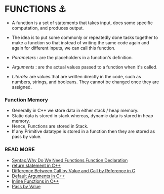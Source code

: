 # FUNCTIONS ⚓

- A function is a set of statements that takes input, does some specific computation, and produces output. 
- The idea is to put some commonly or repeatedly done tasks together to make a function so that instead of writing the same code again and again for different inputs, we can call this function.

- *Parameters* : are the placeholders in a function's definition.
- *Arguments* : are the actual values passed to a function when it's called.
- *Literals*:  are values that are written directly in the code, such as numbers, strings, and booleans. They cannot be changed once they are assigned.


### Function Memory 
- Generally in C++ we store data in either stack / heap memory.
- Static data is stored in stack whereas, dynamic data is stored in heap memory. 
- Hence, Functions are stored in Stack. 
- If any Primitive datatype is stored in a function then they are stored as pass by value.


### READ MORE 
- [Syntax,Why Do We Need Functions,Function Declaration]()
- [return statement in C++](https://www.geeksforgeeks.org/return-statement-in-cpp-with-examples/?ref=lbp)
- [Difference Between Call by Value and Call by Reference in C](https://www.geeksforgeeks.org/difference-between-call-by-value-and-call-by-reference/?ref=lbp)
- [Default Arguments in C++](https://www.geeksforgeeks.org/default-arguments-c/?ref=lbp)
- [Inline Functions in C++](https://www.geeksforgeeks.org/inline-functions-cpp/?ref=lbp)
- [Pass by Value](https://www.geeksforgeeks.org/parameter-passing-techniques-in-cpp/?ref=oin_asr1)


